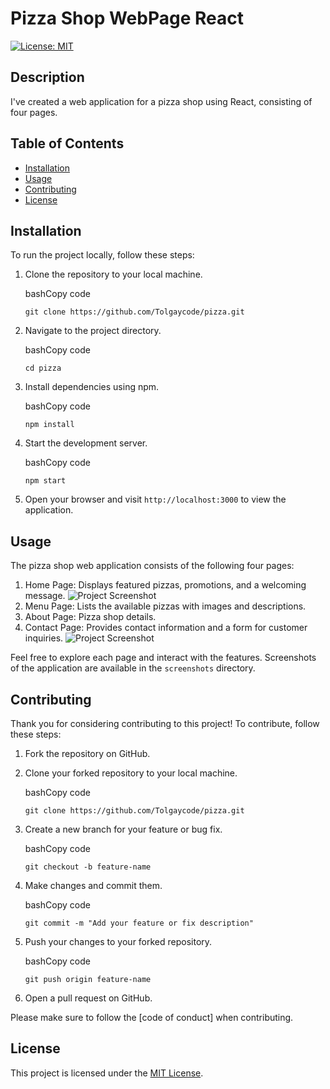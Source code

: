 # Pizza Shop WebPage React

[![License: MIT](https://img.shields.io/badge/License-MIT-yellow.svg)](https://opensource.org/licenses/MIT)

## Description

I've created a web application for a pizza shop using React, consisting of four pages.

## Table of Contents

- [Installation](#installation)
- [Usage](#usage)
- [Contributing](#contributing)
- [License](#license)

## Installation

To run the project locally, follow these steps:

1.  Clone the repository to your local machine.

    bashCopy code

    `git clone https://github.com/Tolgaycode/pizza.git`

2.  Navigate to the project directory.

    bashCopy code

    `cd pizza`

3.  Install dependencies using npm.

    bashCopy code

    `npm install`

4.  Start the development server.

    bashCopy code

    `npm start`

5.  Open your browser and visit `http://localhost:3000` to view the application.

## Usage

The pizza shop web application consists of the following four pages:

1.  Home Page: Displays featured pizzas, promotions, and a welcoming message.
    ![Project Screenshot](https://prnt.sc/nGX-f0T5aodk)
2.  Menu Page: Lists the available pizzas with images and descriptions.
3.  About Page: Pizza shop details.
4.  Contact Page: Provides contact information and a form for customer inquiries.
    ![Project Screenshot](https://prnt.sc/aIFTIKtKohXq)

Feel free to explore each page and interact with the features. Screenshots of the application are available in the `screenshots` directory.

## Contributing

Thank you for considering contributing to this project! To contribute, follow these steps:

1.  Fork the repository on GitHub.

2.  Clone your forked repository to your local machine.

    bashCopy code

    `git clone https://github.com/Tolgaycode/pizza.git`

3.  Create a new branch for your feature or bug fix.

    bashCopy code

    `git checkout -b feature-name`

4.  Make changes and commit them.

    bashCopy code

    `git commit -m "Add your feature or fix description"`

5.  Push your changes to your forked repository.

    bashCopy code

    `git push origin feature-name`

6.  Open a pull request on GitHub.

Please make sure to follow the [code of conduct] when contributing.

## License

This project is licensed under the [MIT License](https://opensource.org/licenses/MIT).
